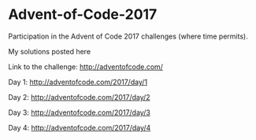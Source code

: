 # Advent-of-Code-2017

Participation in the Advent of Code 2017 challenges (where time permits).

My solutions posted here

Link to the challenge: http://adventofcode.com/

Day 1: http://adventofcode.com/2017/day/1

Day 2: http://adventofcode.com/2017/day/2

Day 3: http://adventofcode.com/2017/day/3

Day 4: http://adventofcode.com/2017/day/4
